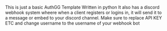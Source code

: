 This is just a basic AuthGG Template
Written in python
It also has a discord webhook system wheere when a client registers or logins in, it will send it to a message or embed to your discord channel.
Make sure to replace API KEY ETC and change username to the username of your webhook bot
